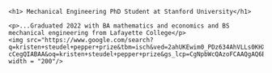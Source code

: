 <!DOCTYPE html>
<htlm>
   <head>
     <meta charset="utf-8">
     <title>Kristen Steudel Website webpage</title>
  </head>
  <body>
    
    <h1> Mechanical Engineering PhD Student at Stanford University</h1>
    
    <p>...Graduated 2022 with BA mathematics and economics and BS mechanical engineering from Lafayette College</p>
    <img src="https://www.google.com/search?q=kristen+steudel+pepper+prize&tbm=isch&ved=2ahUKEwim0_PDz634AhVLLs0KHX3vDsIQ2-cCegQIABAA&oq=kristen+steudel+pepper+prize&gs_lcp=CgNpbWcQAzoFCAAQgAQ6BAgAEBg6BAgAEB5Q_gFYixdgjRhoAXAAeACAAfoBiAHDDZIBBjEuMTIuMZgBAKABAaoBC2d3cy13aXotaW1nwAEB&sclient=img&ei=AdqoYubODMvctAb93ruQDA&bih=832&biw=852&rlz=1C1VDKB_enUS931US932#imgrc=4JmMyvFyZIj4qM" width = "200"/>
  <body>
<html>
